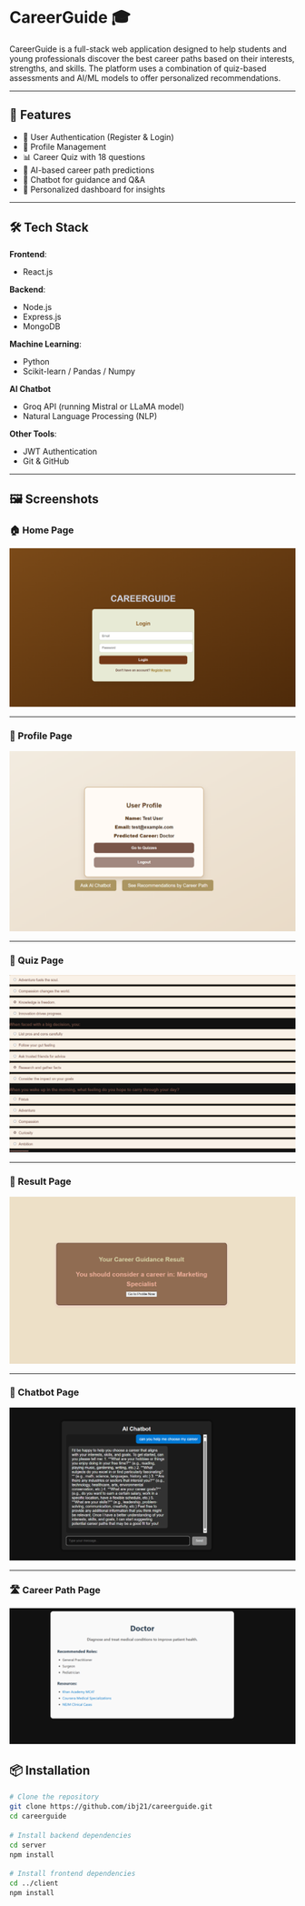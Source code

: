 # CareerGuide 🎓

CareerGuide is a full-stack web application designed to help students and young professionals discover the best career paths based on their interests, strengths, and skills. The platform uses a combination of quiz-based assessments and AI/ML models to offer personalized recommendations.

---

## 🚀 Features

- 🔐 User Authentication (Register & Login)
- 📄 Profile Management
- 📊 Career Quiz with 18 questions
- 🧠 AI-based career path predictions
- 💬 Chatbot for guidance and Q&A
- 🎯 Personalized dashboard for insights

---

## 🛠️ Tech Stack

**Frontend**:  
- React.js   

**Backend**:  
- Node.js  
- Express.js  
- MongoDB  

**Machine Learning**:  
- Python  
- Scikit-learn / Pandas / Numpy  


**AI Chatbot**  
- Groq API (running Mistral or LLaMA model)  
- Natural Language Processing (NLP)

**Other Tools**:  
- JWT Authentication  
- Git & GitHub  
---
## 🖼️ Screenshots

### 🏠 Home Page  
![Home Page](./screenshot/login.png)

---

### 👤 Profile Page  
![Profile Page](./screenshot/profile.png)

---

### 📝 Quiz Page  
![Quiz Page](./screenshot/quiz.png)

---

### 🎯 Result Page  
![Result Page](./screenshot/result.png)

---

### 🤖 Chatbot Page  
![Chatbot Page](./screenshot/chatbot.png)

---

### 🛣️ Career Path Page  
![Career Path Page](./screenshot/train.png)

## 📦 Installation

```bash
# Clone the repository
git clone https://github.com/ibj21/careerguide.git
cd careerguide

# Install backend dependencies
cd server
npm install

# Install frontend dependencies
cd ../client
npm install
